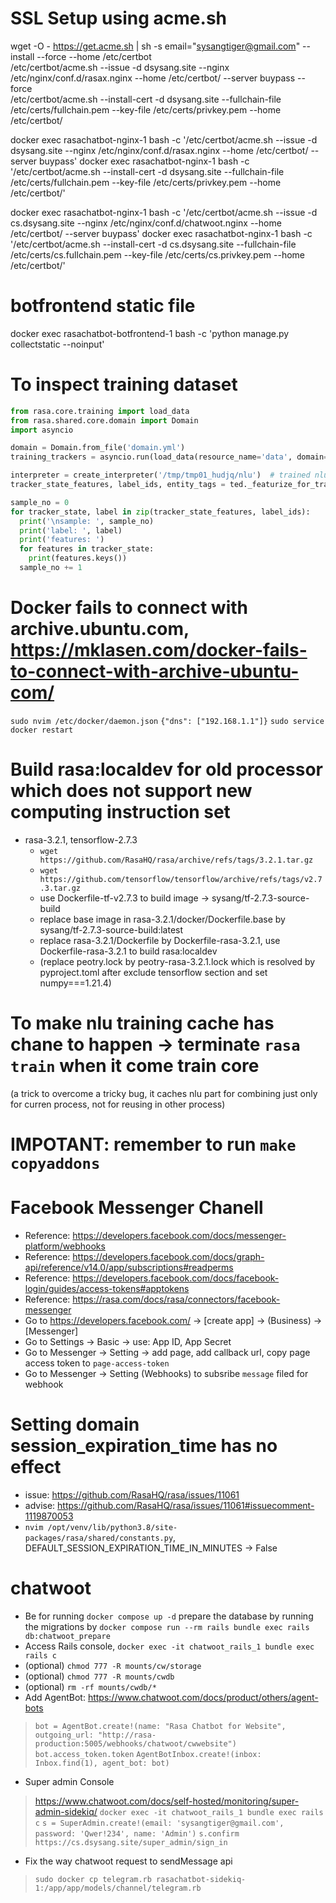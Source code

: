 # SSL Setup using acme.sh
wget -O -  https://get.acme.sh | sh -s email="sysangtiger@gmail.com" --install --force --home /etc/certbot  
/etc/certbot/acme.sh --issue -d dsysang.site --nginx /etc/nginx/conf.d/rasax.nginx --home /etc/certbot/ --server buypass --force  
/etc/certbot/acme.sh --install-cert -d dsysang.site --fullchain-file /etc/certs/fullchain.pem --key-file /etc/certs/privkey.pem --home /etc/certbot/

docker exec rasachatbot-nginx-1 bash -c '/etc/certbot/acme.sh --issue -d dsysang.site --nginx /etc/nginx/conf.d/rasax.nginx --home /etc/certbot/ --server buypass'
docker exec rasachatbot-nginx-1 bash -c '/etc/certbot/acme.sh --install-cert -d dsysang.site --fullchain-file /etc/certs/fullchain.pem --key-file /etc/certs/privkey.pem --home /etc/certbot/'

docker exec rasachatbot-nginx-1 bash -c '/etc/certbot/acme.sh --issue -d cs.dsysang.site --nginx /etc/nginx/conf.d/chatwoot.nginx --home /etc/certbot/ --server buypass'
docker exec rasachatbot-nginx-1 bash -c '/etc/certbot/acme.sh --install-cert -d cs.dsysang.site --fullchain-file /etc/certs/cs.fullchain.pem --key-file /etc/certs/cs.privkey.pem --home /etc/certbot/'

# botfrontend static file
docker exec rasachatbot-botfrontend-1 bash -c 'python manage.py collectstatic --noinput'

# To inspect training dataset
```python
from rasa.core.training import load_data
from rasa.shared.core.domain import Domain
import asyncio

domain = Domain.from_file('domain.yml')
training_trackers = asyncio.run(load_data(resource_name='data', domain=domain, augmentation_factor=0))

interpreter = create_interpreter('/tmp/tmp01_hudjq/nlu')  # trained nlu model
tracker_state_features, label_ids, entity_tags = ted._featurize_for_training(training_trackers, domain, interpreter)
```

```python
sample_no = 0
for tracker_state, label in zip(tracker_state_features, label_ids):
  print('\nsample: ', sample_no)
  print('label: ', label)
  print('features: ')
  for features in tracker_state:
    print(features.keys())
  sample_no += 1
```

# Docker fails to connect with archive.ubuntu.com, https://mklasen.com/docker-fails-to-connect-with-archive-ubuntu-com/
`sudo nvim /etc/docker/daemon.json`
`{"dns": ["192.168.1.1"]}`
`sudo service docker restart`

# Build rasa:localdev for old processor which does not support new computing instruction set
- rasa-3.2.1, tensorflow-2.7.3
  + `wget https://github.com/RasaHQ/rasa/archive/refs/tags/3.2.1.tar.gz`
  + `wget https://github.com/tensorflow/tensorflow/archive/refs/tags/v2.7.3.tar.gz`
  + use Dockerfile-tf-v2.7.3 to build image -> sysang/tf-2.7.3-source-build
  + replace base image in rasa-3.2.1/docker/Dockerfile.base by sysang/tf-2.7.3-source-build:latest
  + replace rasa-3.2.1/Dockerfile by Dockerfile-rasa-3.2.1, use Dockerfile-rasa-3.2.1 to build rasa:localdev
  + (replace peotry.lock by peotry-rasa-3.2.1.lock which is resolved by pyproject.toml after exclude tensorflow section and set numpy===1.21.4)

# To make nlu training cache has chane to happen -> terminate `rasa train` when it come train core
(a trick to overcome a tricky bug, it caches nlu part for combining just only for curren  process, not for reusing in other process)

# IMPOTANT: remember to run `make copyaddons`

# Facebook Messenger Chanell
- Reference: https://developers.facebook.com/docs/messenger-platform/webhooks
- Reference: https://developers.facebook.com/docs/graph-api/reference/v14.0/app/subscriptions#readperms
- Reference: https://developers.facebook.com/docs/facebook-login/guides/access-tokens#apptokens
- Reference: https://rasa.com/docs/rasa/connectors/facebook-messenger
- Go to https://developers.facebook.com/ -> [create app] -> (Business) -> [Messenger]
- Go to Settings -> Basic -> use: App ID, App Secret
- Go to Messenger -> Setting -> add page, add callback url, copy page access token to `page-access-token`
- Go to Messenger -> Setting (Webhooks) to subsribe `message` filed for webhook

# Setting domain session_expiration_time has no effect
- issue: https://github.com/RasaHQ/rasa/issues/11061
- advise: https://github.com/RasaHQ/rasa/issues/11061#issuecomment-1119870053
- `nvim /opt/venv/lib/python3.8/site-packages/rasa/shared/constants.py`, DEFAULT_SESSION_EXPIRATION_TIME_IN_MINUTES -> False

# chatwoot
- Be for running `docker compose up -d` prepare the database by running the migrations by `docker compose run --rm rails bundle exec rails db:chatwoot_prepare`
- Access Rails console, `docker exec -it chatwoot_rails_1 bundle exec rails c`
- (optional) `chmod 777 -R mounts/cw/storage`
- (optional) `chmod 777 -R mounts/cwdb`
- (optional) `rm -rf mounts/cwdb/*`
- Add AgentBot: https://www.chatwoot.com/docs/product/others/agent-bots
> `bot = AgentBot.create!(name: "Rasa Chatbot for Website", outgoing_url: "http://rasa-production:5005/webhooks/chatwoot/cwwebsite")`
> `bot.access_token.token`
> `AgentBotInbox.create!(inbox: Inbox.find(1), agent_bot: bot)`
- Super admin Console
> https://www.chatwoot.com/docs/self-hosted/monitoring/super-admin-sidekiq/
> `docker exec -it chatwoot_rails_1 bundle exec rails c`
> `s = SuperAdmin.create!(email: 'sysangtiger@gmail.com', password: 'Qwer!234', name: 'Admin')`
> `s.confirm`
> `https://cs.dsysang.site/super_admin/sign_in`
- Fix the way chatwoot request to sendMessage api
> `sudo docker cp telegram.rb rasachatbot-sidekiq-1:/app/app/models/channel/telegram.rb`
